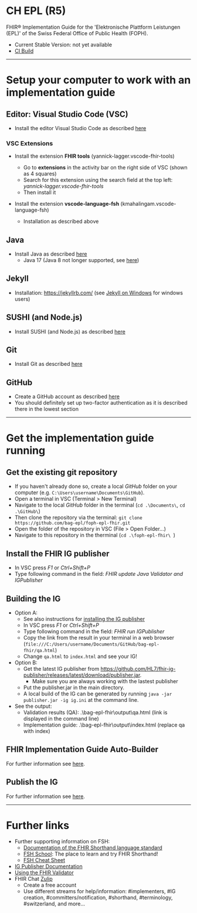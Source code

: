 # CH EPL (R5)
FHIR® Implementation Guide for the 'Elektronische Plattform Leistungen (EPL)' of the Swiss Federal Office of Public Health (FOPH).

* Current Stable Version: not yet available
* [CI Build](https://bageplstoragepoc.z1.web.core.windows.net/)

***************************

# Setup your computer to work with an implementation guide

## Editor: Visual Studio Code (VSC)
* Install the editor Visual Studio Code as described [here](https://code.visualstudio.com/docs/setup/setup-overview)

### VSC Extensions
* Install the extension **FHIR tools** (yannick-lagger.vscode-fhir-tools)
  * Go to **extensions** in the activity bar on the right side of VSC (shown as 4 squares)
  * Search for this extension using the search field at the top left: *yannick-lagger.vscode-fhir-tools*
  * Then install it

* Install the extension **vscode-language-fsh** (kmahalingam.vscode-language-fsh)
  * Installation as described above

## Java
* Install Java as described [here](https://www.java.com/en/download/help/download_options.html)
   * Java 17 (Java 8 not longer supported, see [here](https://chat.fhir.org/#narrow/stream/179294-committers.2Fannounce/topic/Java.208.20no.20longer.20supported))

## Jekyll
* Installation: https://jekyllrb.com/ (see [Jekyll on Windows](https://jekyllrb.com/docs/installation/windows/) for windows users)

## SUSHI (and Node.js)
* Install SUSHI (and Node.js) as described [here](https://fshschool.org/docs/sushi/installation/)

## Git
* Install Git as described [here](https://git-scm.com/book/en/v2/Getting-Started-Installing-Git)

## GitHub
* Create a GitHub account as described [here](https://git-scm.com/book/en/v2/GitHub-Account-Setup-and-Configuration)
* You should definitely set up two-factor authentication as it is described there in the lowest section

***************************

# Get the implementation guide running 
## Get the existing git repository
* If you haven't already done so, create a local *GitHub* folder on your computer (e.g. `C:\Users\username\Documents\GitHub`).
* Open a terminal in VSC (Terminal > New Terminal)
* Navigate to the local *GitHub* folder in the terminal (`cd .\Documents\`, `cd .\GitHub\`)
* Then clone the repository via the terminal: `git clone https://github.com/bag-epl/foph-epl-fhir.git`
* Open the folder of the repository in VSC (File > Open Folder...)
* Navigate to this repository in the therminal (`cd .\foph-epl-fhir\ `)

## Install the FHIR IG publisher
* In VSC press *F1* or *Ctrl+Shift+P*
* Type following command in the field: *FHIR update Java Validator and IGPublisher*

## Building the IG
* Option A:
   * See also instructions for [installing the IG publisher](#install-the-fhir-ig-publisher)
   * In VSC press *F1* or *Ctrl+Shift+P*
   * Type following command in the field: *FHIR run IGPublisher*
   * Copy the link from the result in your terminal in a web browser (`file:///C:/Users/username/Documents/GitHub/bag-epl-fhir/qa.html`)
   * Change `qa.html` to `index.html` and see your IG!
* Option B:   
   * Get the latest IG publisher from https://github.com/HL7/fhir-ig-publisher/releases/latest/download/publisher.jar. 
      * Make sure you are always working with the lastest publisher 
   * Put the publisher.jar in the main directory.
   * A local build of the IG can be generated by running `java -jar publisher.jar -ig ig.ini` at the command line.
* See the output:
   * Validation results (QA): .\bag-epl-fhir\output\qa.html (link is displayed in the command line)
   * Implementation guide: .\bag-epl-fhir\output\index.html (replace qa with index)

## FHIR Implementation Guide Auto-Builder
For further information see [here](https://github.com/FHIR/auto-ig-builder#fhir-implementation-guide-auto-builder).

## Publish the IG
For further information see [here](https://github.com/ahdis/k8s-fhir.ch#publish-an-implementation-guide-ch-xyz-with-a-version-eg-010).

***************************

# Further links
* Further supporting information on FSH:
   * [Documentation of the FHIR Shorthand language standard](http://hl7.org/fhir/uv/shorthand/)
   * [FSH School](https://fshschool.org/): The place to learn and try FHIR Shorthand!
   * [FSH Cheat Sheet](http://build.fhir.org/ig/HL7/fhir-shorthand/FSHQuickReference.pdf)
* [IG Publisher Documentation](https://confluence.hl7.org/display/FHIR/IG+Publisher+Documentation)
* [Using the FHIR Validator](https://confluence.hl7.org/display/FHIR/Using+the+FHIR+Validator)
* FHIR Chat [Zulip](chat.fhir.org)
  * Create a free account
  * Use different streams for help/information: #implementers, #IG creation, #committers/notification, #shorthand, #terminology, #switzerland, and more...
